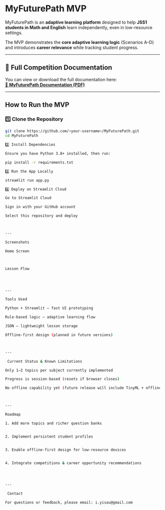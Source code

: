 # MyFuturePath MVP

MyFuturePath is an **adaptive learning platform** designed to help **JSS1 students in Math and English** learn independently, even in low-resource settings.  

The MVP demonstrates the **core adaptive learning logic** (Scenarios A–D) and introduces **career relevance** while tracking student progress.  

---

## 📄 Full Competition Documentation

You can view or download the full documentation here:  
[📄 **MyFuturePath Documentation (PDF)**](docs/MyFuturePath_Documentation.pdf)

---

##  How to Run the MVP

### 1️⃣ Clone the Repository
```bash
git clone https://github.com/<your-username>/MyFuturePath.git
cd MyFuturePath

2️⃣ Install Dependencies

Ensure you have Python 3.8+ installed, then run:

pip install -r requirements.txt

3️⃣ Run the App Locally

streamlit run app.py

4️⃣ Deploy on Streamlit Cloud

Go to Streamlit Cloud

Sign in with your GitHub account

Select this repository and deploy



---

Screenshots

Home Screen



Lesson Flow




---

️Tools Used

Python + Streamlit – fast UI prototyping

Rule-based logic – adaptive learning flow

JSON – lightweight lesson storage

Offline-first design (planned in future versions)



---

 Current Status & Known Limitations

Only 1–2 topics per subject currently implemented

Progress is session-based (resets if browser closes)

No offline capability yet (future release will include TinyML + offline caching)



---

Roadmap

1. Add more topics and richer question banks


2. Implement persistent student profiles


3. Enable offline-first design for low-resource devices


4. Integrate competitions & career opportunity recommendations




---

 Contact

For questions or feedback, please email: i.yisau@gmail.com